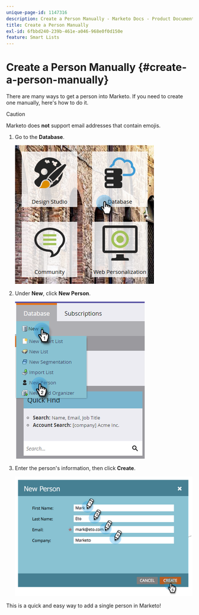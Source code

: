 ```yaml
---
unique-page-id: 1147316
description: Create a Person Manually - Marketo Docs - Product Documentation
title: Create a Person Manually
exl-id: 6fbbd240-239b-461e-a046-968e0f0d150e
feature: Smart Lists
---
```

# Create a Person Manually {#create-a-person-manually}

There are many ways to get a person into Marketo. If you need to create one manually, here's how to do it.

   >[!CAUTION]
   >
   >Marketo does **not** support email addresses that contain emojis.

1. Go to the **Database**.

   ![](assets/db-1.png)

1. Under **New**, click **New Person**.

   ![](assets/two-2.png)

1. Enter the person's information, then click **Create**.

   ![](assets/three-2.png)

This is a quick and easy way to add a single person in Marketo!
